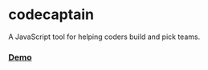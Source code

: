 codecaptain
===========

A JavaScript tool for helping coders build and pick teams.

### [Demo](https://cdn.rawgit.com/SeattlePubJS/codecaptain/a97ee163d04aa9a10fdd97e3cfb7cbf46e9929a0/app/index.html)
